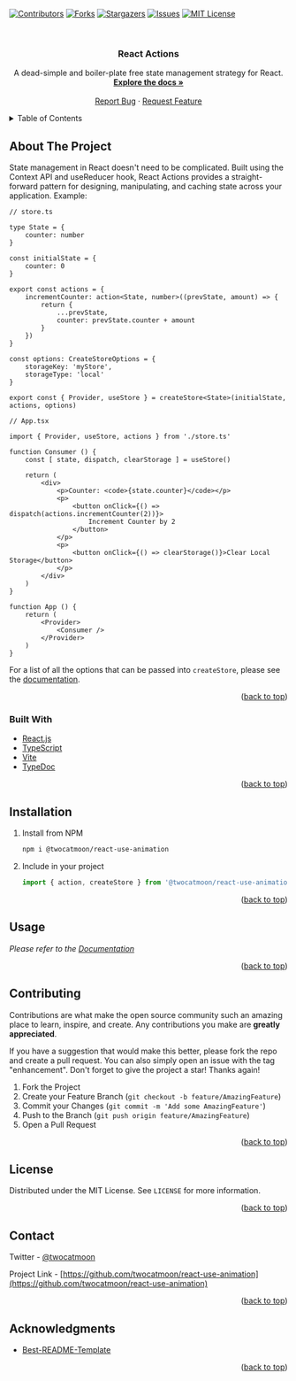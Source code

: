 <div id="top"></div>

[![Contributors][contributors-shield]][contributors-url]
[![Forks][forks-shield]][forks-url]
[![Stargazers][stars-shield]][stars-url]
[![Issues][issues-shield]][issues-url]
[![MIT License][license-shield]][license-url]



<!-- PROJECT LOGO -->
<br />
<div align="center">
  <!-- <a href="https://github.com/twocatmoon/react-use-animation">
    <img src="images/logo.png" alt="Logo" width="80" height="80">
  </a> -->

  <h3 align="center">React Actions</h3>

  <p align="center">
    A dead-simple and boiler-plate free state management strategy for React.
    <br />
    <a href="https://twocatmoon.github.io/react-use-animation"><strong>Explore the docs »</strong></a>
    <br />
    <br />
    <a href="https://github.com/twocatmoon/react-use-animation/issues">Report Bug</a>
    ·
    <a href="https://github.com/twocatmoon/react-use-animation/issues">Request Feature</a>
  </p>
</div>



<!-- TABLE OF CONTENTS -->
<details>
  <summary>Table of Contents</summary>
  <ol>
    <li>
      <a href="#about-the-project">About The Project</a>
      <ul>
        <li><a href="#built-with">Built With</a></li>
      </ul>
    </li>
    <li><a href="#installation">Installation</a></li>
    <li><a href="#usage">Usage</a></li>
    <li><a href="#contributing">Contributing</a></li>
    <li><a href="#license">License</a></li>
    <li><a href="#contact">Contact</a></li>
    <li><a href="#acknowledgments">Acknowledgments</a></li>
  </ol>
</details>



<!-- ABOUT THE PROJECT -->
## About The Project

State management in React doesn't need to be complicated. Built using the Context API and useReducer hook, React Actions provides a straight-forward pattern for designing, manipulating, and caching state across your application. Example:

```tsx
// store.ts

type State = {
    counter: number
}

const initialState = {
    counter: 0
}

export const actions = {
    incrementCounter: action<State, number>((prevState, amount) => {
        return {
            ...prevState,
            counter: prevState.counter + amount
        }
    })
}

const options: CreateStoreOptions = {
    storageKey: 'myStore',
    storageType: 'local'
}

export const { Provider, useStore } = createStore<State>(initialState, actions, options)

// App.tsx

import { Provider, useStore, actions } from './store.ts'

function Consumer () {
    const [ state, dispatch, clearStorage ] = useStore()

    return (
        <div>
            <p>Counter: <code>{state.counter}</code></p>
            <p>
                <button onClick={() => dispatch(actions.incrementCounter(2))}>
                    Increment Counter by 2
                </button>
            </p>
            <p>
                <button onClick={() => clearStorage()}>Clear Local Storage</button>
            </p>
        </div>
    )
}

function App () {
    return (
        <Provider>
            <Consumer />
        </Provider>
    )
}
```

For a list of all the options that can be passed into `createStore`, please see the [documentation](/modules.html#CreateStoreOptions).

<p align="right">(<a href="#top">back to top</a>)</p>



### Built With

* [React.js](https://reactjs.org/)
* [TypeScript](https://www.typescriptlang.org/)
* [Vite](https://vitejs.dev/)
* [TypeDoc](https://typedoc.org/)

<p align="right">(<a href="#top">back to top</a>)</p>



<!-- INSTALLATION -->
## Installation

1. Install from NPM
   ```sh
   npm i @twocatmoon/react-use-animation
   ```
2. Include in your project
   ```ts
   import { action, createStore } from '@twocatmoon/react-use-animation'
   ```

<p align="right">(<a href="#top">back to top</a>)</p>



<!-- USAGE EXAMPLES -->
## Usage

_Please refer to the [Documentation](https://twocatmoon.github.io/react-use-animation)_

<p align="right">(<a href="#top">back to top</a>)</p>



<!-- CONTRIBUTING -->
## Contributing

Contributions are what make the open source community such an amazing place to learn, inspire, and create. Any contributions you make are **greatly appreciated**.

If you have a suggestion that would make this better, please fork the repo and create a pull request. You can also simply open an issue with the tag "enhancement".
Don't forget to give the project a star! Thanks again!

1. Fork the Project
2. Create your Feature Branch (`git checkout -b feature/AmazingFeature`)
3. Commit your Changes (`git commit -m 'Add some AmazingFeature'`)
4. Push to the Branch (`git push origin feature/AmazingFeature`)
5. Open a Pull Request

<p align="right">(<a href="#top">back to top</a>)</p>



<!-- LICENSE -->
## License

Distributed under the MIT License. See `LICENSE` for more information.

<p align="right">(<a href="#top">back to top</a>)</p>



<!-- CONTACT -->
## Contact

Twitter - [@twocatmoon](https://twitter.com/twocatmoon)

Project Link - [https://github.com/twocatmoon/react-use-animation](https://github.com/twocatmoon/react-use-animation)

<p align="right">(<a href="#top">back to top</a>)</p>



<!-- ACKNOWLEDGMENTS -->
## Acknowledgments

* [Best-README-Template](https://github.com/othneildrew/Best-README-Template)

<p align="right">(<a href="#top">back to top</a>)</p>



<!-- MARKDOWN LINKS & IMAGES -->
<!-- https://www.markdownguide.org/basic-syntax/#reference-style-links -->
[contributors-shield]: https://img.shields.io/github/contributors/twocatmoon/react-use-animation.svg?style=for-the-badge
[contributors-url]: https://github.com/twocatmoon/react-use-animation/graphs/contributors
[forks-shield]: https://img.shields.io/github/forks/twocatmoon/react-use-animation.svg?style=for-the-badge
[forks-url]: https://github.com/twocatmoon/react-use-animation/network/members
[stars-shield]: https://img.shields.io/github/stars/twocatmoon/react-use-animation.svg?style=for-the-badge
[stars-url]: https://github.com/twocatmoon/react-use-animation/stargazers
[issues-shield]: https://img.shields.io/github/issues/twocatmoon/react-use-animation.svg?style=for-the-badge
[issues-url]: https://github.com/twocatmoon/react-use-animation/issues
[license-shield]: https://img.shields.io/github/license/twocatmoon/react-use-animation.svg?style=for-the-badge
[license-url]: https://github.com/twocatmoon/react-use-animation/blob/trunk/LICENSE